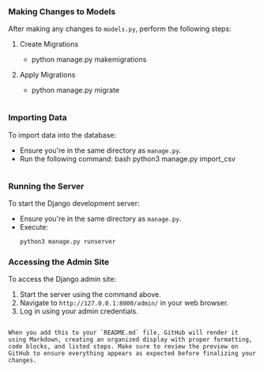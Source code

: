 ```markdown
```
### Making Changes to Models

After making any changes to `models.py`, perform the following steps:

1. Create Migrations
   
   - python manage.py makemigrations

2. Apply Migrations
   
   - python manage.py migrate
   ```

### Importing Data

To import data into the database:

- Ensure you're in the same directory as `manage.py`.
- Run the following command:
  bash
  python3 manage.py import_csv
  ```

### Running the Server

To start the Django development server:

- Ensure you're in the same directory as `manage.py`.
- Execute:
  ```bash
  python3 manage.py runserver
  ```

### Accessing the Admin Site

To access the Django admin site:

1. Start the server using the command above.
2. Navigate to `http://127.0.0.1:8000/admin/` in your web browser.
3. Log in using your admin credentials.
```

When you add this to your `README.md` file, GitHub will render it using Markdown, creating an organized display with proper formatting, code blocks, and listed steps. Make sure to review the preview on GitHub to ensure everything appears as expected before finalizing your changes.
